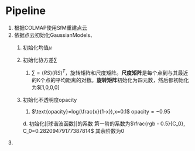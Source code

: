 # Pipeline
1. 根据COLMAP使用SfM重建点云
2. 依据点云初始化GaussianModels、
	1. 初始化均值$\mu$
	2. 初始化协方差$\sum$
		1. $\sum = (RS)(RS)^T$，旋转矩阵和尺度矩阵。**尺度矩阵**是每个点到与其最近的K个点的平均距离的对数。**旋转矩阵**初始化为四元数，然后都初始化为$[1,0,0,0]
	3. 初始化不透明度opacity
		1. $\text{opacity}=log(\frac{x}{1-x}),x=0.1$
			$\text{opacity}=-0.95$

		d. 初始化[[球谐波函数]]的系数
			第一阶的系数为$\frac{rgb - 0.5}{C_0}, C_0=0.28209479177387814$
			其余阶数为0
4. 
